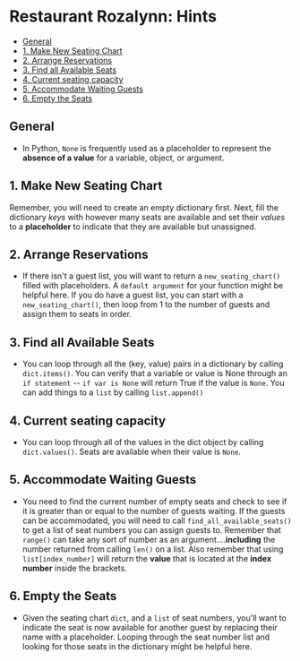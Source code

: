 # Restaurant Rozalynn: Hints

- [General](#general)
- [1. Make New Seating Chart](#1-make-new-seating-chart)
- [2. Arrange Reservations](#2-arrange-reservations)
- [3. Find all Available Seats](#3-find-all-available-seats)
- [4. Current seating capacity](#4-current-seating-capacity)
- [5. Accommodate Waiting Guests](#5-accommodate-waiting-guests)
- [6. Empty the Seats](#6-empty-the-seats)

## General

- In Python, `None` is frequently used as a placeholder to represent the
  **absence of a value** for a variable, object, or argument.

## 1. Make New Seating Chart

Remember, you will need to create an empty dictionary first. Next, fill the
dictionary _keys_ with however many seats are available and set their _values_
to a **placeholder** to indicate that they are available but unassigned.

## 2. Arrange Reservations

- If there isn't a guest list, you will want to return a `new_seating_chart()`
  filled with placeholders. A `default argument` for your function might be
  helpful here. If you do have a guest list, you can start with a
  `new_seating_chart()`, then loop from 1 to the number of guests and assign
  them to seats in order.

## 3. Find all Available Seats

- You can loop through all the (key, value) pairs in a dictionary by calling
  `dict.items()`. You can verify that a variable or value is None through an
  `if statement` -- `if var is None` will return True if the value is `None`.
  You can add things to a `list` by calling `list.append()`

## 4. Current seating capacity

- You can loop through all of the values in the dict object by calling
  `dict.values()`. Seats are available when their value is `None`.

## 5. Accommodate Waiting Guests

- You need to find the current number of empty seats and check to see if it is
  greater than or equal to the number of guests waiting. If the guests can be
  accommodated, you will need to call `find_all_available_seats()` to get a list
  of seat numbers you can assign guests to. Remember that `range()` can take any
  sort of number as an argument....**including** the number returned from
  calling `len()` on a list. Also remember that using `list[index_number]` will
  return the **value** that is located at the **index number** inside the
  brackets.

## 6. Empty the Seats

- Given the seating chart `dict`, and a `list` of seat numbers, you'll want to
  indicate the seat is now available for another guest by replacing their name
  with a placeholder. Looping through the seat number list and looking for those
  seats in the dictionary might be helpful here.

